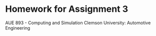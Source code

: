 # Homework for Assignment 3
AUE 893 - Computing and Simulation
Clemson University: Automotive Engineering
